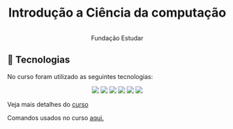<h1 align="center">Introdução a Ciência da computação </h1>
<p align="center">

  ![]()
  
</p>

<p align="center">
Fundação Estudar
<br>

## 🚀 Tecnologias
No curso foram utilizado as seguintes tecnologias:

<p align="center">
<img src="https://img.shields.io/badge/C-00599C?style=for-the-badge&logo=c&logoColor=white"/>
  <img src="https://img.shields.io/badge/Flask-000000?style=for-the-badge&logo=flask&logoColor=white" />
  <img src="https://img.shields.io/badge/Python-14354C?style=for-the-badge&logo=python&logoColor=white"/>
  <img src="https://img.shields.io/badge/Bootstrap-563D7C?style=for-the-badge&logo=bootstrap&logoColor=white"/>
  <img src="https://img.shields.io/badge/HTML5-E34F26?style=for-the-badge&logo=html5&logoColor=white"/>
  <img src="https://img.shields.io/badge/CSS3-1572B6?style=for-the-badge&logo=css3&logoColor=white"/>

</p>


Veja mais detalhes do [curso]( https://lnkd.in/dQuBJWjU)

Comandos usados no curso [aqui.](https://cs50.readthedocs.io)




<!-- badges: https://github.com/alexandresanlim/Badges4-README.md-Profile#-languages- -->
